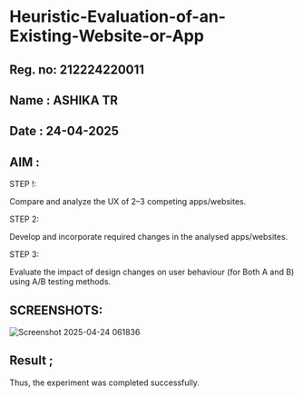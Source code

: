 # Heuristic-Evaluation-of-an-Existing-Website-or-App


## Reg. no: 212224220011

## Name : ASHIKA TR

## Date : 24-04-2025

## AIM : 

STEP !:

Compare and analyze the UX of 2–3 competing apps/websites.

STEP 2:

Develop and incorporate required changes in the analysed apps/websites.

STEP 3:

Evaluate the impact of design changes on user behaviour (for Both A and B) using A/B testing methods.



  ## SCREENSHOTS:

![Screenshot 2025-04-24 061836](https://github.com/user-attachments/assets/81a8909e-b8b8-44d4-ae1f-ea148ef9c570)



## Result ;
Thus, the experiment was completed successfully.
